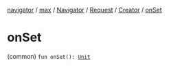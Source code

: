 [navigator](../../../../index.md) / [max](../../../index.md) / [Navigator](../../index.md) / [Request](../index.md) / [Creator](index.md) / [onSet](./on-set.md)

# onSet

(common) `fun onSet(): `[`Unit`](https://kotlinlang.org/api/latest/jvm/stdlib/kotlin/-unit/index.html)